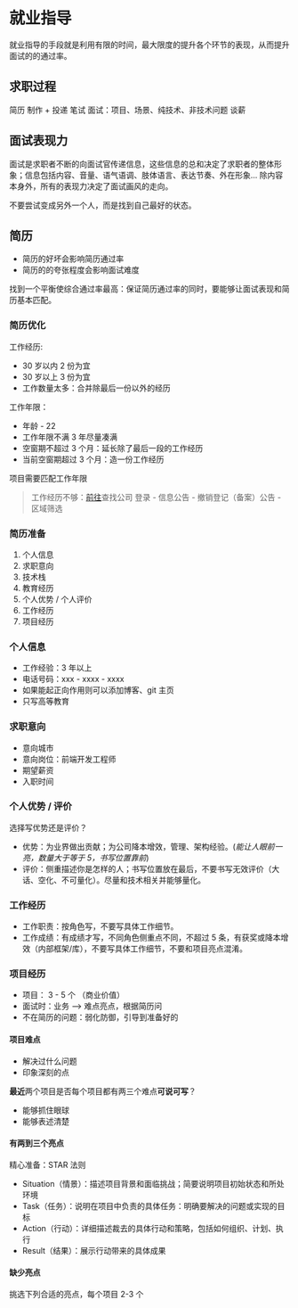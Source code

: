 # 就业指导

就业指导的手段就是利用有限的时间，最大限度的提升各个环节的表现，从而提升面试的的通过率。

## 求职过程

简历 制作 + 投递
笔试 面试：项目、场景、纯技术、非技术问题
谈薪

## 面试表现力

面试是求职者不断的向面试官传递信息，这些信息的总和决定了求职者的整体形象；信息包括内容、音量、语气语调、肢体语言、表达节奏、外在形象...
除内容本身外，所有的表现力决定了面试画风的走向。

不要尝试变成另外一个人，而是找到自己最好的状态。

## 简历

- 简历的好坏会影响简历通过率
- 简历的的夸张程度会影响面试难度

找到一个平衡使综合通过率最高：保证简历通过率的同时，要能够让面试表现和简历基本匹配。

### 简历优化

工作经历:

- 30 岁以内 2 份为宜
- 30 岁以上 3 份为宜
- 工作数量太多：合并除最后一份以外的经历

工作年限：

- 年龄 - 22
- 工作年限不满 3 年尽量凑满
- 空窗期不超过 3 个月：延长除了最后一段的工作经历
- 当前空窗期超过 3 个月：造一份工作经历

项目需要匹配工作年限

> 工作经历不够：[前往](https://shiming.gsxt.gov.cn/corp-query-homepage.html)查找公司
> 登录 - 信息公告 - 撤销登记（备案）公告 - 区域筛选

### 简历准备

1. 个人信息
2. 求职意向
3. 技术栈
4. 教育经历
5. 个人优势 / 个人评价
6. 工作经历
7. 项目经历

### 个人信息

- 工作经验：3 年以上
- 电话号码：xxx - xxxx - xxxx
- 如果能起正向作用则可以添加博客、git 主页
- 只写高等教育

### 求职意向

- 意向城市
- 意向岗位：前端开发工程师
- 期望薪资
- 入职时间

### 个人优势 / 评价

选择写优势还是评价？

- 优势：为业界做出贡献；为公司降本增效，管理、架构经验。(_能让人眼前一亮，数量大于等于 5，书写位置靠前_)
- 评价：侧重描述你是怎样的人；书写位置放在最后，不要书写无效评价（大话、空化、不可量化）。尽量和技术相关并能够量化。

### 工作经历

- 工作职责：按角色写，不要写具体工作细节。
- 工作成绩：有成绩才写，不同角色侧重点不同，不超过 5 条，有获奖或降本增效（内部框架/库），不要写具体工作细节，不要和项目亮点混淆。

### 项目经历

- 项目： 3 - 5 个 （商业价值）
- 面试时：业务 --> 难点亮点，根据简历问
- 不在简历的问题：弱化防御，引导到准备好的

#### 项目难点

- 解决过什么问题
- 印象深刻的点

**最近**两个项目是否每个项目都有两三个难点**可说可写**？

- 能够抓住眼球
- 能够表述清楚

#### 有两到三个亮点

精心准备：STAR 法则

- Situation（情景）：描述项目背景和面临挑战；简要说明项目初始状态和所处环境
- Task（任务）：说明在项目中负责的具体任务：明确要解决的问题或实现的目标
- Action（行动）：详细描述裁去的具体行动和策略，包括如何组织、计划、执行
- Result（结果）：展示行动带来的具体成果

#### 缺少亮点

挑选下列合适的亮点，每个项目 2-3 个
